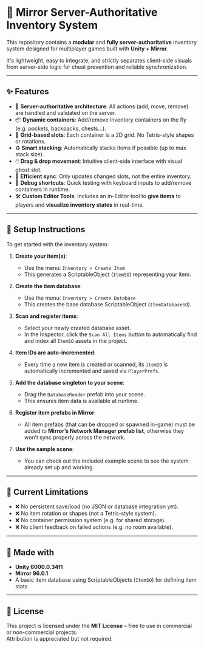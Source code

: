 # 🧰 Mirror Server-Authoritative Inventory System

This repository contains a **modular** and **fully server-authoritative** inventory system designed for multiplayer games built with **Unity + Mirror**.

It's lightweight, easy to integrate, and strictly separates client-side visuals from server-side logic for cheat prevention and reliable synchronization.

---

## ✨ Features

- 🔐 **Server-authoritative architecture**: All actions (add, move, remove) are handled and validated on the server.
- 📦 **Dynamic containers**: Add/remove inventory containers on the fly (e.g. pockets, backpacks, chests…).
- 🧱 **Grid-based slots**: Each container is a 2D grid. No Tetris-style shapes or rotations.
- ♻️ **Smart stacking**: Automatically stacks items if possible (up to max stack size).
- 🖱️ **Drag & drop movement**: Intuitive client-side interface with visual ghost slot.
- 🔄 **Efficient sync**: Only updates changed slots, not the entire inventory.
- 🧪 **Debug shortcuts**: Quick testing with keyboard inputs to add/remove containers in runtime.
- 🛠️ **Custom Editor Tools**: Includes an in-Editor tool to **give items** to players and **visualize inventory states** in real-time.

---

## 🔌 Setup Instructions

To get started with the inventory system:

1. **Create your item(s)**:  
   - Use the menu: `Inventory > Create Item`  
   - This generates a ScriptableObject (`ItemSO`) representing your item.

2. **Create the item database**:  
   - Use the menu: `Inventory > Create Database`  
   - This creates the base database ScriptableObject (`ItemDatabaseSO`).

3. **Scan and register items**:  
   - Select your newly created database asset.
   - In the Inspector, click the `Scan All Items` button to automatically find and index all `ItemSO` assets in the project.

4. **Item IDs are auto-incremented**:  
   - Every time a new item is created or scanned, its `itemID` is automatically incremented and saved via `PlayerPrefs`.

5. **Add the database singleton to your scene**:  
   - Drag the `DatabaseReader` prefab into your scene.
   - This ensures item data is available at runtime.

6. **Register item prefabs in Mirror**:  
   - All item prefabs (that can be dropped or spawned in-game) must be added to **Mirror’s Network Manager prefab list**, otherwise they won’t sync properly across the network.

7. **Use the sample scene**:  
   - You can check out the included example scene to see the system already set up and working.

---

## 🚧 Current Limitations

- ❌ No persistent save/load (no JSON or database integration yet).
- ❌ No item rotation or shapes (not a Tetris-style system).
- ❌ No container permission system (e.g. for shared storage).
- ❌ No client feedback on failed actions (e.g. no room available).

---

## 🔧 Made with

- **Unity 6000.0.34f1**
- **Mirror 96.0.1**
- A basic item database using ScriptableObjects (`ItemSO`) for defining item stats

---

## 📜 License

This project is licensed under the **MIT License** – free to use in commercial or non-commercial projects.  
Attribution is appreciated but not required.
